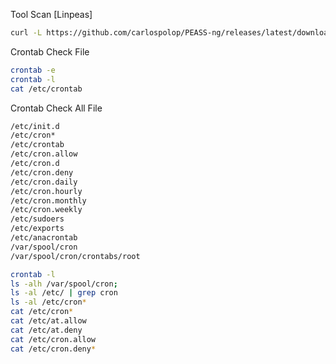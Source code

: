 Tool Scan [Linpeas]
```bash
curl -L https://github.com/carlospolop/PEASS-ng/releases/latest/download/linpeas.sh | sh
```

Crontab Check File
```bash
crontab -e 
crontab -l
cat /etc/crontab
```

Crontab  Check All File
```bash
/etc/init.d
/etc/cron*
/etc/crontab
/etc/cron.allow
/etc/cron.d 
/etc/cron.deny
/etc/cron.daily
/etc/cron.hourly
/etc/cron.monthly
/etc/cron.weekly
/etc/sudoers
/etc/exports
/etc/anacrontab
/var/spool/cron
/var/spool/cron/crontabs/root

crontab -l
ls -alh /var/spool/cron;
ls -al /etc/ | grep cron
ls -al /etc/cron*
cat /etc/cron*
cat /etc/at.allow
cat /etc/at.deny
cat /etc/cron.allow
cat /etc/cron.deny*
```


